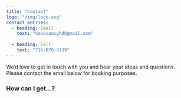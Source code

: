 ```yaml
---
title: "Contact"
logo: "/img/logo.svg"
contact_entries:
  - heading: Email
    text: "novacancyhd@gmail.com"
    
  - heading: Cell
    text: "716-870-3139"
---
```


We’d love to get in touch with you and hear your ideas and
questions. Please contact the email below for booking purposes.

<h3 class="f4 b lh-title mb2">How can I get…?</h3>


